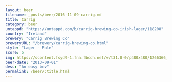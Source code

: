 ```yaml
---
layout: beer
filename: _posts/beer/2016-11-09-carrig.md
title: Carrig
category: beer
untappd: "https://untappd.com/b/carrig-brewing-co-irish-lager/118208"
country: "Ireland"
brewery: "Carrig Brewing Co"
breweryURL: "/brewery/carrig-brewing-co.html"
style: "Lager - Pale"
score: 5
img: https://scontent.fsyd9-1.fna.fbcdn.net/v/t31.0-0/p480x480/1266366_10151888668133745_55669060_o.jpg?_nc_cat=101&_nc_sid=e007fa&_nc_ohc=5ZS3Eb6PQAUAX_a4fjj&_nc_ht=scontent.fsyd9-1.fna&_nc_tp=6&oh=e62dfe8484dd436c2553696d47630148&oe=5F490CDD
beer-date: "2013-09-01"
desc: "An easy bev"
permalink: /beer/:title.html
---
```

